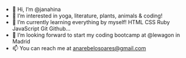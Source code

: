 - 👋 Hi, I’m @janahina
- 👀 I’m interested in yoga, literature, plants, animals & coding!
- 🌱 I’m currently learning everything by myself! HTML CSS Ruby JavaScript Git Github...
- 💞️ I’m looking forward to start my coding bootcamp at @lewagon in Madrid
- 📫 You can reach me at anarebelosoares@gmail.com

<!---
janahina/janahina is a ✨ special ✨ repository because its `README.md` (this file) appears on your GitHub profile.
You can click the Preview link to take a look at your changes.
--->
